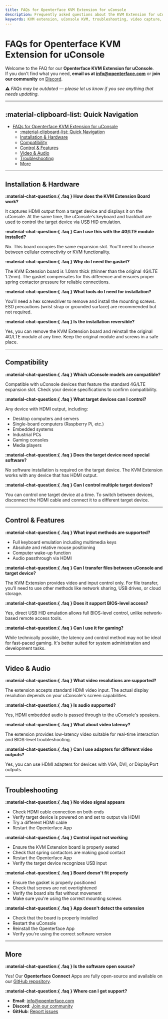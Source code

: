 ```yaml
---
title: FAQs for Openterface KVM Extension for uConsole
description: Frequently asked questions about the KVM Extension for uConsole, covering features, compatibility, troubleshooting, and installation.
keywords: KVM extension, uConsole KVM, troubleshooting, video capture, USB HID, compatibility, installation
---
```


# FAQs for Openterface KVM Extension for uConsole

Welcome to the FAQ for our **Openterface KVM Extension for uConsole**.  
If you don't find what you need, **email us at [info@openterface.com](mailto:info@openterface.com)** or **join our community** on [Discord](/discord).

⚠️ _FAQs may be outdated — please let us know if you see anything that needs updating._

---

## :material-clipboard-list: Quick Navigation

- [FAQs for Openterface KVM Extension for uConsole](#faqs-for-openterface-kvm-extension-for-uconsole)
  - [:material-clipboard-list: Quick Navigation](#material-clipboard-list-quick-navigation)
  - [Installation \& Hardware](#installation--hardware)
  - [Compatibility](#compatibility)
  - [Control \& Features](#control--features)
  - [Video \& Audio](#video--audio)
  - [Troubleshooting](#troubleshooting)
  - [More](#more)

---

## Installation & Hardware

**:material-chat-question:{ .faq } How does the KVM Extension Board work?**

It captures HDMI output from a target device and displays it on the uConsole. At the same time, the uConsole's keyboard and trackball are used to control the target device via USB HID emulation.

**:material-chat-question:{ .faq } Can I use this with the 4G/LTE module installed?**

No. This board occupies the same expansion slot. You'll need to choose between cellular connectivity or KVM functionality.

**:material-chat-question:{ .faq } Why do I need the gasket?**

The KVM Extension board is 1.0mm thick (thinner than the original 4G/LTE 1.2mm). The gasket compensates for this difference and ensures proper spring contactor pressure for reliable connections.

**:material-chat-question:{ .faq } What tools do I need for installation?**

You'll need a hex screwdriver to remove and install the mounting screws. ESD precautions (wrist strap or grounded surface) are recommended but not required.

**:material-chat-question:{ .faq } Is the installation reversible?**

Yes, you can remove the KVM Extension board and reinstall the original 4G/LTE module at any time. Keep the original module and screws in a safe place.

---

## Compatibility

**:material-chat-question:{ .faq } Which uConsole models are compatible?**

Compatible with uConsole devices that feature the standard 4G/LTE expansion slot. Check your device specifications to confirm compatibility.

**:material-chat-question:{ .faq } What target devices can I control?**

Any device with HDMI output, including:
- Desktop computers and servers
- Single-board computers (Raspberry Pi, etc.)
- Embedded systems
- Industrial PCs
- Gaming consoles
- Media players

**:material-chat-question:{ .faq } Does the target device need special software?**

No software installation is required on the target device. The KVM Extension works with any device that has HDMI output.

**:material-chat-question:{ .faq } Can I control multiple target devices?**

You can control one target device at a time. To switch between devices, disconnect the HDMI cable and connect it to a different target device.

---

## Control & Features

**:material-chat-question:{ .faq } What input methods are supported?**

- Full keyboard emulation including multimedia keys
- Absolute and relative mouse positioning
- Computer wake-up function
- Audio passthrough via HDMI

**:material-chat-question:{ .faq } Can I transfer files between uConsole and target device?**

The KVM Extension provides video and input control only. For file transfer, you'll need to use other methods like network sharing, USB drives, or cloud storage.

**:material-chat-question:{ .faq } Does it support BIOS-level access?**

Yes, direct USB HID emulation allows full BIOS-level control, unlike network-based remote access tools.

**:material-chat-question:{ .faq } Can I use it for gaming?**

While technically possible, the latency and control method may not be ideal for fast-paced gaming. It's better suited for system administration and development tasks.

---

## Video & Audio

**:material-chat-question:{ .faq } What video resolutions are supported?**

The extension accepts standard HDMI video input. The actual display resolution depends on your uConsole's screen capabilities.

**:material-chat-question:{ .faq } Is audio supported?**

Yes, HDMI embedded audio is passed through to the uConsole's speakers.

**:material-chat-question:{ .faq } What about video latency?**

The extension provides low-latency video suitable for real-time interaction and BIOS-level troubleshooting.

**:material-chat-question:{ .faq } Can I use adapters for different video outputs?**

Yes, you can use HDMI adapters for devices with VGA, DVI, or DisplayPort outputs.

---

## Troubleshooting

**:material-chat-question:{ .faq } No video signal appears**

- Check HDMI cable connection on both ends
- Verify target device is powered on and set to output via HDMI
- Try a different HDMI cable
- Restart the Openterface App

**:material-chat-question:{ .faq } Control input not working**

- Ensure the KVM Extension board is properly seated
- Check that spring contactors are making good contact
- Restart the Openterface App
- Verify the target device recognizes USB input

**:material-chat-question:{ .faq } Board doesn't fit properly**

- Ensure the gasket is properly positioned
- Check that screws are not overtightened
- Verify the board sits flat without movement
- Make sure you're using the correct mounting screws

**:material-chat-question:{ .faq } App doesn't detect the extension**

- Check that the board is properly installed
- Restart the uConsole
- Reinstall the Openterface App
- Verify you're using the correct software version

---

## More

**:material-chat-question:{ .faq } Is the software open source?**

Yes! Our **Openterface Connect** Apps are fully open-source and available on our [GitHub repository](https://github.com/TechxArtisanStudio/Openterface_QT).

**:material-chat-question:{ .faq } Where can I get support?**

- **Email**: [info@openterface.com](mailto:info@openterface.com)
- **Discord**: [Join our community](https://discord.gg/ruAD9kcYbq)
- **GitHub**: [Report issues](https://github.com/TechxArtisanStudio/Openterface_QT/issues)